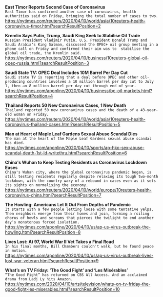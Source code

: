 **East Timor Reports Second Case of Coronavirus**\
`East Timor has confirmed another case of coronavirus, health authorities said on Friday, bringing the total number of cases to two. `\
https://nytimes.com/reuters/2020/04/10/world/asia/10reuters-health-coronavirus-timor.html?searchResultPosition=2

**Kremlin Says Putin, Trump, Saudi King Seek to Stabilise Oil Trade**\
`Russian President Vladimir Putin, U.S. President Donald Trump and Saudi Arabia's King Salman, discussed the OPEC+ oil group meeting in a phone call on Friday and confirmed their aim was to  stabilise the global oil trade, the Kremlin said.`\
https://nytimes.com/reuters/2020/04/10/business/10reuters-global-oil-opec-russia.html?searchResultPosition=3

**Saudi State TV: OPEC Deal Includes 10M Barrel Per Day Cut**\
`Saudi state TV is reporting that a deal before OPEC and other oil-producing countries involves a 10 million barrel per day cut to July 1, then an 8 million barrel per day cut through end of year.`\
https://nytimes.com/aponline/2020/04/10/business/bc-oil-markets.html?searchResultPosition=4

**Thailand Reports 50 New Coronavirus Cases, 1 New Death**\
`Thailand reported 50 new coronavirus cases and the death of a 43-year-old woman on Friday.`\
https://nytimes.com/reuters/2020/04/10/world/asia/10reuters-health-coronavirus-thailand-cases.html?searchResultPosition=5

**Man at Heart of Maple Leaf Gardens Sexual Abuse Scandal Dies**\
`The man at the heart of the Maple Leaf Gardens sexual abuse scandal has died.`\
https://nytimes.com/aponline/2020/04/10/sports/ap-hko-sex-abuse-scandal-death-1st-ld-writethru.html?searchResultPosition=6

**China's Wuhan to Keep Testing Residents as Coronavirus Lockdown Eases**\
`China's Wuhan city, where the global coronavirus pandemic began, is still testing residents regularly despite relaxing its tough two-month lockdown, with the country wary of a rebound in cases even as it sets its sights on normalising the economy.`\
https://nytimes.com/reuters/2020/04/10/world/europe/10reuters-health-coronavirus-china.html?searchResultPosition=7

**The Howling: Americans Let It Out From Depths of Pandemic**\
`It starts with a few people letting loose with some tentative yelps. Then neighbors emerge from their homes and join, forming a roiling chorus of howls and screams that pierces the twilight to end another day’s monotonous forced isolation.`\
https://nytimes.com/aponline/2020/04/10/us/ap-us-virus-outbreak-the-howling.html?searchResultPosition=8

**Lives Lost: At 97, World War II Vet Takes a Final Road**\
`In his final months, Bill Chambers couldn't walk, but he found peace in motion.`\
https://nytimes.com/aponline/2020/04/10/us/ap-us-virus-outbreak-lives-lost-war-veteran.html?searchResultPosition=9

**What’s on TV Friday: ‘The Good Fight’ and ‘Les Misérables’**\
`“The Good Fight” has returned on CBS All Access. And an acclaimed drama from Ladj Ly hits Amazon.`\
https://nytimes.com/2020/04/10/arts/television/whats-on-tv-friday-the-good-fight-les-miserables.html?searchResultPosition=10

